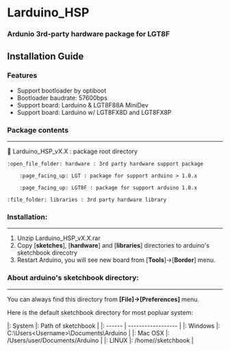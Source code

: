 # Larduino_HSP
### Ardunio 3rd-party hardware package for LGT8F

## Installation Guide

### Features
* Support bootloader by optiboot
* Bootloader baudrate: 57600bps
* Support board: Larduino & LGT8F88A MiniDev
* Support board: Larduino w/ LGT8FX8D and LGT8FX8P

### Package contents
------------------------------------------------
:open_file_folder: Larduino_HSP_vX.X : package root directory

	:open_file_folder: hardware : 3rd party hardware support package

		:page_facing_up: LGT : package for support arduino > 1.0.x

		:page_facing_up: LGT8F : package for support arduino 1.0.x

	:file_folder: libraries : 3rd party hardware library
	
### Installation:
-----------------------------------------------
1. Unzip Larduino_HSP_vX.X.rar
1. Copy [**sketches**], [**hardware**] and [**libraries**] directories to arduino's sketchbook direcotry
1. Restart Arduino, you will see new board from [**Tools**]->[**Border**] menu.

### About arduino's sketchbook directory:
-----------------------------------------------
You can always find this directory from **[File]->[Preferences]** menu.

Here is the default sketchbook directory for most popluar system:

|: System |: Path of sketchbook |
|: ------ | ------------------ |
|: Windows |: C:\Users\<Username>\Documents\Arduino |
|: Mac OSX |: /Users/user/Documents/Arduino |
|: LINUX |: /home/<Username>/sketchbook |

